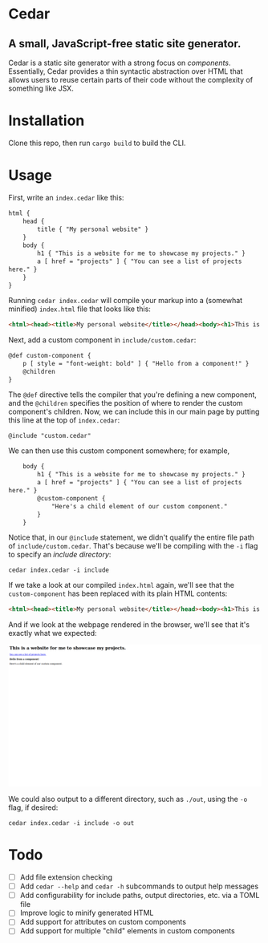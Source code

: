 # Cedar
## A small, JavaScript-free static site generator.

Cedar is a static site generator with a strong focus on *components*. Essentially, Cedar provides a thin syntactic abstraction over HTML that allows users to reuse certain parts of their code without the complexity of something like JSX.

# Installation
Clone this repo, then run `cargo build` to build the CLI.

# Usage
First, write an `index.cedar` like this:
```
html {
    head {
        title { "My personal website" }
    }
    body {
        h1 { "This is a website for me to showcase my projects." }
        a [ href = "projects" ] { "You can see a list of projects here." }
    }
}
```
Running `cedar index.cedar` will compile your markup into a (somewhat minified) `index.html` file that looks like this:
```html
<html><head><title>My personal website</title></head><body><h1>This is a website for me to showcase my projects.</h1><a href="projects">You can see a list of projects here.</a></body></html>
```
Next, add a custom component in `include/custom.cedar`:
```
@def custom-component {
    p [ style = "font-weight: bold" ] { "Hello from a component!" }
    @children
}
```
The `@def` directive tells the compiler that you're defining a new component, and the `@children` specifies the position of where to render the custom component's children. Now, we can include this in our main page by putting this line at the top of `index.cedar`:
```
@include "custom.cedar"
```
We can then use this custom component somewhere; for example,
```
    body {
        h1 { "This is a website for me to showcase my projects." }
        a [ href = "projects" ] { "You can see a list of projects here." }
        @custom-component {
            "Here's a child element of our custom component."
        }
    }
```
Notice that, in our `@include` statement, we didn't qualify the entire file path of `include/custom.cedar`. That's because we'll be compiling with the `-i` flag to specify an _include directory_:
```
cedar index.cedar -i include 
```
If we take a look at our compiled `index.html` again, we'll see that the `custom-component` has been replaced with its plain HTML contents:
```html
<html><head><title>My personal website</title></head><body><h1>This is a website for me to showcase my projects.</h1><a href="projects">You can see a list of projects here.</a><p style="font-weight: bold">Hello from a component!</p>Here's a child element of our custom component.</body></html>
```
And if we look at the webpage rendered in the browser, we'll see that it's exactly what we expected:

![HTML page compiled by Cedar.](./img/cedar.png)

We could also output to a different directory, such as `./out`, using the `-o` flag, if desired:
```
cedar index.cedar -i include -o out
```

# Todo
- [ ] Add file extension checking
- [ ] Add `cedar --help` and `cedar -h` subcommands to output help messages
- [ ] Add configurability for include paths, output directories, etc. via a TOML file
- [ ] Improve logic to minify generated HTML
- [ ] Add support for attributes on custom components
- [ ] Add support for multiple "child" elements in custom components
